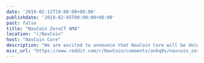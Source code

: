```yaml
---
date: '2019-02-12T19:00:00+00:00'
publishdate: '2019-02-05T00:00:00+00:00'
past: false
title: "NavCoin ZeroCT AMA"
location: "r/NavCoin"
host: "NavCoin Core"
description: "We are excited to announce that NavCoin Core will be doing an AMA with the NavCoin community to answer all your questions about the upcoming ZeroCT private transaction implementation in NavCoin."
misc_url: "https://www.reddit.com/r/NavCoin/comments/ankq9s/navcoin_zeroct_ama_tues_feb_12_79_pm_gmt/"
---
```

